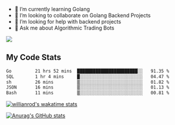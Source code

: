 
- 🌱 I’m currently learning Golang
- 👯 I’m looking to collaborate on Golang Backend Projects
- 🤔 I’m looking for help with backend projects
- 💬 Ask me about Algorithmic Trading Bots

![](https://github-profile-trophy.vercel.app/?username=kevinbarrero)

## My Code Stats

<!--START_SECTION:waka-->

```txt
Go         21 hrs 52 mins  ███████████████████████░░   91.35 %
SQL        1 hr 4 mins     █░░░░░░░░░░░░░░░░░░░░░░░░   04.47 %
sh         26 mins         ▒░░░░░░░░░░░░░░░░░░░░░░░░   01.82 %
JSON       16 mins         ▒░░░░░░░░░░░░░░░░░░░░░░░░   01.13 %
Bash       11 mins         ▒░░░░░░░░░░░░░░░░░░░░░░░░   00.81 %
```

<!--END_SECTION:waka-->

[![willianrod's wakatime stats](https://github-readme-stats.vercel.app/api/wakatime?username=holdandup&layout=compact&theme=react&custom_title=Wakatime%20All%20Time%20Stats&langs_count=8)](https://github.com/anuraghazra/github-readme-stats)

[![Anurag's GitHub stats](https://github-readme-stats.vercel.app/api?username=Kevinbarrero)](https://github.com/anuraghazra/github-readme-stats)




